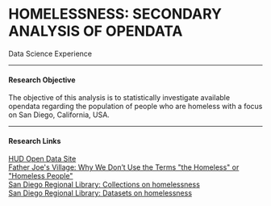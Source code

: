 # HOMELESSNESS: SECONDARY ANALYSIS OF OPENDATA #
Data Science Experience

---

#### Research Objective
The objective of this analysis is to statistically investigate available opendata regarding the population of people who are homeless with a focus on San Diego, California, USA.

---

#### Research Links
<a href="https://hudgis-hud.opendata.arcgis.com/">HUD Open Data Site</a></br>
<a href="https://my.neighbor.org/terms-the-homeless-or-homeless-people/">Father Joe's Village: Why We Don’t Use the Terms "the Homeless" or "Homeless People"</a></br>
<a href="https://data.sandiegodata.org/collections/homelessness/">San Diego Regional Library: Collections on homelessness</a></br>
<a href="https://data.sandiegodata.org/dataset/category/collections/homelessness/">San Diego Regional Library: Datasets on homelessness</a></br>
